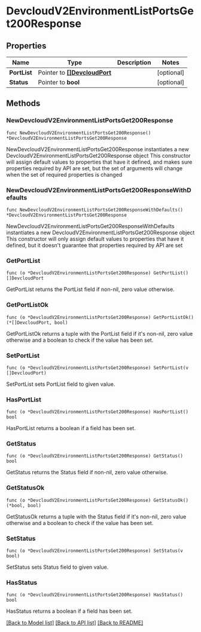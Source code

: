 # DevcloudV2EnvironmentListPortsGet200Response

## Properties

Name | Type | Description | Notes
------------ | ------------- | ------------- | -------------
**PortList** | Pointer to [**[]DevcloudPort**](DevcloudPort.md) |  | [optional] 
**Status** | Pointer to **bool** |  | [optional] 

## Methods

### NewDevcloudV2EnvironmentListPortsGet200Response

`func NewDevcloudV2EnvironmentListPortsGet200Response() *DevcloudV2EnvironmentListPortsGet200Response`

NewDevcloudV2EnvironmentListPortsGet200Response instantiates a new DevcloudV2EnvironmentListPortsGet200Response object
This constructor will assign default values to properties that have it defined,
and makes sure properties required by API are set, but the set of arguments
will change when the set of required properties is changed

### NewDevcloudV2EnvironmentListPortsGet200ResponseWithDefaults

`func NewDevcloudV2EnvironmentListPortsGet200ResponseWithDefaults() *DevcloudV2EnvironmentListPortsGet200Response`

NewDevcloudV2EnvironmentListPortsGet200ResponseWithDefaults instantiates a new DevcloudV2EnvironmentListPortsGet200Response object
This constructor will only assign default values to properties that have it defined,
but it doesn't guarantee that properties required by API are set

### GetPortList

`func (o *DevcloudV2EnvironmentListPortsGet200Response) GetPortList() []DevcloudPort`

GetPortList returns the PortList field if non-nil, zero value otherwise.

### GetPortListOk

`func (o *DevcloudV2EnvironmentListPortsGet200Response) GetPortListOk() (*[]DevcloudPort, bool)`

GetPortListOk returns a tuple with the PortList field if it's non-nil, zero value otherwise
and a boolean to check if the value has been set.

### SetPortList

`func (o *DevcloudV2EnvironmentListPortsGet200Response) SetPortList(v []DevcloudPort)`

SetPortList sets PortList field to given value.

### HasPortList

`func (o *DevcloudV2EnvironmentListPortsGet200Response) HasPortList() bool`

HasPortList returns a boolean if a field has been set.

### GetStatus

`func (o *DevcloudV2EnvironmentListPortsGet200Response) GetStatus() bool`

GetStatus returns the Status field if non-nil, zero value otherwise.

### GetStatusOk

`func (o *DevcloudV2EnvironmentListPortsGet200Response) GetStatusOk() (*bool, bool)`

GetStatusOk returns a tuple with the Status field if it's non-nil, zero value otherwise
and a boolean to check if the value has been set.

### SetStatus

`func (o *DevcloudV2EnvironmentListPortsGet200Response) SetStatus(v bool)`

SetStatus sets Status field to given value.

### HasStatus

`func (o *DevcloudV2EnvironmentListPortsGet200Response) HasStatus() bool`

HasStatus returns a boolean if a field has been set.


[[Back to Model list]](../README.md#documentation-for-models) [[Back to API list]](../README.md#documentation-for-api-endpoints) [[Back to README]](../README.md)


